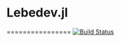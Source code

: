 # Lebedev.jl
================
[![Build Status](https://travis-ci.com/stefabat/Lebedev.jl.svg?branch=main)](https://travis-ci.com/stefabat/Lebedev.jl) 
